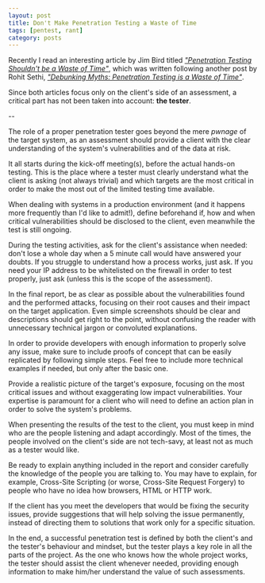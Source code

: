 ```yaml
---
layout: post
title: Don't Make Penetration Testing a Waste of Time
tags: [pentest, rant]
category: posts
---
```


Recently I read an interesting article by Jim Bird titled [*"Penetration Testing Shouldn't be a Waste of Time"*][swreflections], which was written following another post by Rohit Sethi, [*"Debunking Myths: Penetration Testing is a Waste of Time"*][sdelements].

Since both articles focus only on the client's side of an assessment, a critical part has not been taken into account: **the tester**.

--

The role of a proper penetration tester goes beyond the mere *pwnage* of the target system, as an assessment should provide a client with the clear understanding of the system's vulnerabilities and of the data at risk.

It all starts during the kick-off meeting(s), before the actual hands-on testing. This is the place where a tester must clearly understand what the client is asking (not always trivial) and which targets are the most critical in order to make the most out of the limited testing time available.

When dealing with systems in a production environment (and it happens more frequently than I'd like to admit!), define beforehand if, how and when critical vulnerabilities should be disclosed to the client, even meanwhile the test is still ongoing.

During the testing activities, ask for the client's assistance when needed: don't lose a whole day when a 5 minute call would have answered your doubts. If you struggle to understand how a process works, just ask. If you need your IP address to be whitelisted on the firewall in order to test properly, just ask (unless this is the scope of the assessment).

In the final report, be as clear as possible about the vulnerabilities found and the performed attacks, focusing on their root causes and their impact on the target application. Even simple screenshots should be clear and descriptions should get right to the point, without confusing the reader with unnecessary technical jargon or convoluted explanations.

In order to provide developers with enough information to properly solve any issue, make sure to include proofs of concept that can be easily replicated by following simple steps. Feel free to include more technical examples if needed, but only after the basic one.

Provide a realistic picture of the target's exposure, focusing on the most critical issues and without exaggerating low impact vulnerabilities. Your expertise is paramount for a client who will need to define an action plan in order to solve the system's problems.

When presenting the results of the test to the client, you must keep in mind who are the people listening and adapt accordingly. Most of the times, the people involved on the client's side are not tech-savy, at least not as much as a tester would like.

Be ready to explain anything included in the report and consider carefully the knowledge of the people you are talking to. You may have to explain, for example, Cross-Site Scripting (or worse, Cross-Site Request Forgery) to people who have no idea how browsers, HTML or HTTP work.

If the client has you meet the developers that would be fixing the security issues, provide suggestions that will help solving the issue permanently, instead of directing them to solutions that work only for a specific situation.

In the end, a successful penetration test is defined by both the client's and the tester's behaviour and mindset, but the tester plays a key role in all the parts of the project. As the one who knows how the whole project works, the tester should assist the client whenever needed, providing enough information to make him/her understand the value of such assessments.


[swreflections]: http://swreflections.blogspot.it/2013/04/penetration-testing-shouldnt-be-waste.html
[sdelements]: http://blog.sdelements.com/is-penetration-testing-a-waste-of-time/